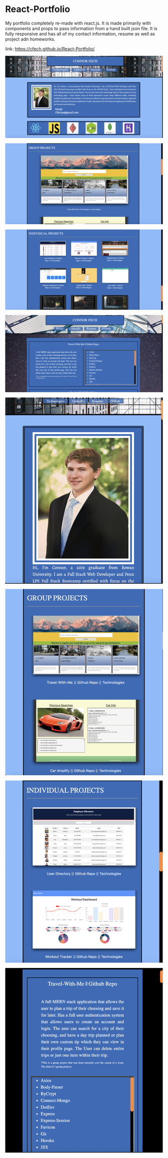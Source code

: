 # React-Portfolio
My portfolio completely re-made with react.js. It is made primarily with components and props to pass information from a hand built json file. It is fully responsive and has all of my contact information, resume as well as project adn homeworks.

link: https://cfech.github.io/React-Portfolio/

![Full size about me](./assets/fullAboutMe.png)

![Full](./assets/fullProject.png)

![Full size homework](./assets/fullHomeworks.png)

![Full size Technologies](./assets/fullTech.png)

![Responsive about me](./assets/resAboutMe.png)

![Responsive projects](./assets/respProjects.png)

![Responsive homeworks](./assets/resHomework.png)

![Responsive Technologies](./assets/resTech.png)